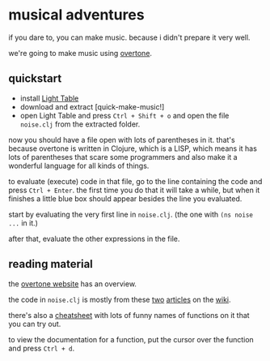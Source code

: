 # musical adventures

if you dare to, you can make music. because i didn't prepare it very well.

we're going to make music using [overtone](https://overtone.github.io).

## quickstart

* install [Light Table](http://lighttable.com)
* download and extract [quick-make-music!]
* open Light Table and press `Ctrl + Shift + o` and open the file
    `noise.clj` from the extracted folder.

now you should have a file open with lots of parentheses in it. that's
because overtone is written in Clojure, which is a LISP, which means it
has lots of parentheses that scare some programmers and also make it
a wonderful language for all kinds of things.

to evaluate (execute) code in that file, go to the line containing the
code and press `Ctrl + Enter`. the first time you do that it will take a
while, but when it finishes a little blue box should appear besides the
line you evaluated.

start by evaluating the very first line in `noise.clj`. (the one with
`(ns noise ...` in it.)

after that, evaluate the other expressions in the file.

## reading material

the [overtone website](https://overtone.github.io) has an overview.

the code in `noise.clj` is mostly from these [two][beats]
[articles][chords] on the [wiki][wiki].

there's also a [cheatsheet][] with lots of funny names of functions on
it that you can try out.

to view the documentation for a function, put the cursor over the function
and press `Ctrl + d`.

[beats]: https://github.com/overtone/overtone/wiki/Live-coding
[chords]: https://github.com/overtone/overtone/wiki/Chords-and-scales
[wiki]: https://github.com/overtone/overtone/wiki
[cheatsheet]: https://github.com/overtone/overtone/raw/master/docs/cheatsheet/overtone-cheat-sheet.pdf